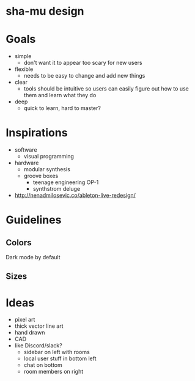 sha-mu design
=============

# Goals
- simple
	- don't want it to appear too scary for new users
- flexible
	- needs to be easy to change and add new things
- clear
	- tools should be intuitive so users can easily figure out how to use them and learn what they do
- deep
	- quick to learn, hard to master?

# Inspirations
- software
	- visual programming
- hardware
	- modular synthesis
	- groove boxes
		- teenage engineering OP-1
		- synthstrom deluge
- http://nenadmilosevic.co/ableton-live-redesign/

# Guidelines

## Colors
Dark mode by default

## Sizes

# Ideas
- pixel art
- thick vector line art
- hand drawn
- CAD
- like Discord/slack?
	- sidebar on left with rooms
	- local user stuff in bottom left
	- chat on bottom
	- room members on right
